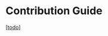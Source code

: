 # Contribution Guide

[[todo]]

[//begin]: # "Autogenerated link references for markdown compatibility"
[todo]: todo "Todo"
[//end]: # "Autogenerated link references"
